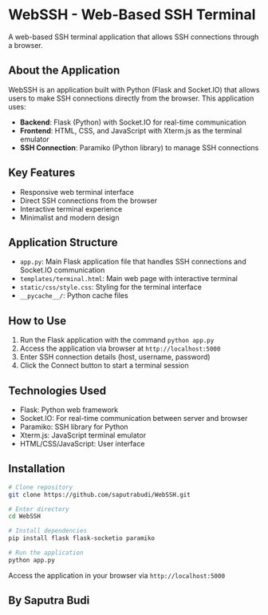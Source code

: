 # WebSSH - Web-Based SSH Terminal

A web-based SSH terminal application that allows SSH connections through a browser.

## About the Application

WebSSH is an application built with Python (Flask and Socket.IO) that allows users to make SSH connections directly from the browser. This application uses:

- **Backend**: Flask (Python) with Socket.IO for real-time communication
- **Frontend**: HTML, CSS, and JavaScript with Xterm.js as the terminal emulator
- **SSH Connection**: Paramiko (Python library) to manage SSH connections

## Key Features

- Responsive web terminal interface
- Direct SSH connections from the browser
- Interactive terminal experience
- Minimalist and modern design

## Application Structure

- `app.py`: Main Flask application file that handles SSH connections and Socket.IO communication
- `templates/terminal.html`: Main web page with interactive terminal
- `static/css/style.css`: Styling for the terminal interface
- `__pycache__/`: Python cache files

## How to Use

1. Run the Flask application with the command `python app.py`
2. Access the application via browser at `http://localhost:5000`
3. Enter SSH connection details (host, username, password)
4. Click the Connect button to start a terminal session

## Technologies Used

- Flask: Python web framework
- Socket.IO: For real-time communication between server and browser
- Paramiko: SSH library for Python
- Xterm.js: JavaScript terminal emulator
- HTML/CSS/JavaScript: User interface

## Installation

```bash
# Clone repository
git clone https://github.com/saputrabudi/WebSSH.git

# Enter directory
cd WebSSH

# Install dependencies
pip install flask flask-socketio paramiko

# Run the application
python app.py
```

Access the application in your browser via `http://localhost:5000`

## By Saputra Budi 